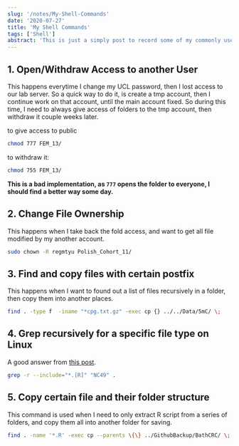 ```yaml
---
slug: '/notes/My-Shell-Commands'
date: '2020-07-27'
title: 'My Shell Commands'
tags: ['Shell']
abstract: 'This is just a simply post to record some of my commonly used bash script. So that I can copy paste quickly.'
---
```


## 1. Open/Withdraw Access to another User

This happens everytime I change my UCL password, then I lost access to our lab server. So a quick way to do it, is create a tmp account, then I continue work on that account, until the main account fixed. So during this time, I need to always give access of folders to the tmp account, then withdraw it couple weeks later.

to give access to public


```bash
chmod 777 FEM_13/
```

to withdraw it:

```bash
chmod 755 FEM_13/
```

**This is a bad implementation, as `777` opens the folder to everyone, I should find a better way some day.**

##  2. Change File Ownership

This happens when I take back the fold access, and want to get all file modified by my another account.

```bash
sudo chown -R regmtyu Polish_Cohort_11/
```

## 3. Find and copy files with certain postfix

This happens when I want to found out a list of files recursively in a folder, then copy them into another places.

```bash
find . -type f  -iname "*cpg.txt.gz" -exec cp {} ../../Data/5mC/ \;
```

## 4. Grep recursively for a specific file type on Linux

A good answer from [this post](https://stackoverflow.com/questions/22224719/grep-recursively-for-a-specific-file-type-on-linux?noredirect=1&lq=1).

```bash
grep -r --include="*.[R]" "NC49" .
```

## 5. Copy certain file and their folder structure

This command is used when I need to only extract R script from a series of folders, and copy them all into another folder for saving.

```bash
find . -name '*.R' -exec cp --parents \{\} ../GithubBackup/BathCRC/ \;
```
